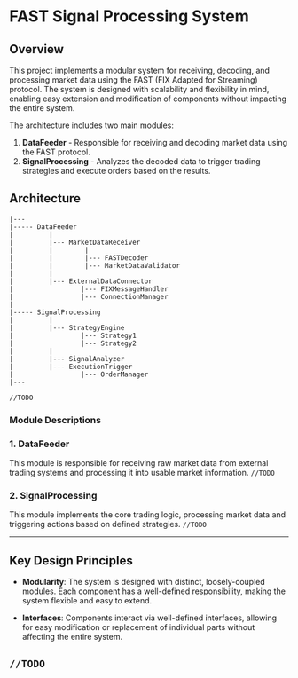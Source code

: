 # FAST Signal Processing System

## Overview

This project implements a modular system for receiving, decoding, and processing market data using the FAST (FIX Adapted for Streaming) protocol. The system is designed with scalability and flexibility in mind, enabling easy extension and modification of components without impacting the entire system.

The architecture includes two main modules:
1. **DataFeeder** - Responsible for receiving and decoding market data using the FAST protocol.
2. **SignalProcessing** - Analyzes the decoded data to trigger trading strategies and execute orders based on the results.

## Architecture
```
|---
|----- DataFeeder
|         |
|         |--- MarketDataReceiver
|         |        |
|         |        |--- FASTDecoder
|         |        |--- MarketDataValidator
|         |
|         |--- ExternalDataConnector
|                 |--- FIXMessageHandler
|                 |--- ConnectionManager
|
|----- SignalProcessing
|         |
|         |--- StrategyEngine
|                 |--- Strategy1
|                 |--- Strategy2
|         |
|         |--- SignalAnalyzer
|         |--- ExecutionTrigger
|                 |--- OrderManager
|---
```
```//TODO```

### Module Descriptions

### 1. **DataFeeder**
This module is responsible for receiving raw market data from external trading systems and processing it into usable market information.
```//TODO```

### 2. **SignalProcessing**
This module implements the core trading logic, processing market data and triggering actions based on defined strategies. ```//TODO```

---

## Key Design Principles

- **Modularity**: The system is designed with distinct, loosely-coupled modules. Each component has a well-defined responsibility, making the system flexible and easy to extend.
  
- **Interfaces**: Components interact via well-defined interfaces, allowing for easy modification or replacement of individual parts without affecting the entire system.

```//TODO```
---